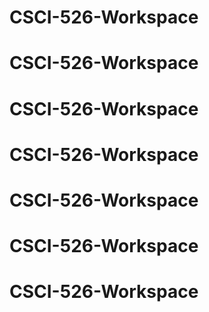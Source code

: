 # CSCI-526-Workspace
# CSCI-526-Workspace
# CSCI-526-Workspace
# CSCI-526-Workspace
# CSCI-526-Workspace
# CSCI-526-Workspace
# CSCI-526-Workspace
